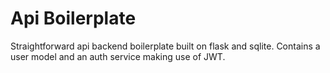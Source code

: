 # Api Boilerplate

Straightforward api backend boilerplate built on flask and sqlite. Contains a user model and an auth service making use of JWT. 